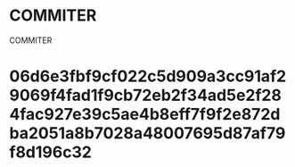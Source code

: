 # COMMITER
COMMITER






# 06d6e3fbf9cf022c5d909a3cc91af29069f4fad1f9cb72eb2f34ad5e2f284fac927e39c5ae4b8eff7f9f2e872dba2051a8b7028a48007695d87af79f8d196c32
